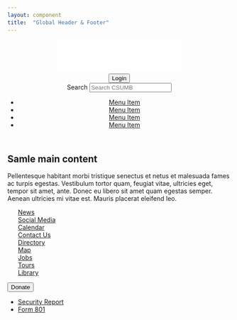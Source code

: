 ```yaml
---
layout: component
title:  "Global Header & Footer"
---
```

<header id="header">
  <div class="top">
    <a class="logo" href="#" title="CSUMB Home Page"><img src="../images/logos/csumb-logo-white.png" alt="CSUMB Logo" title="Cal State Monteray Bay"/></a>
    <div class="actions">
      <div class="user-login">
        <button class="btn-negative btn-small">Login</button>
      </div>
      <div class="block-search">
        <div class="form-item-search-block-form">
          <label class="element-invisible">Search </label>
          <input placeholder="Search CSUMB" type="text" name="search_block_form" class="form-text">
        </div>
      </div>
    </div>
  </div>
  <nav>
    <ul class="main-menu">
      <li><a href="#" title="Item 1">Menu Item</a></li>
      <li><a href="#" title="Item 2" class="active">Menu Item</a></li>
      <li><a href="#" title="Item 3">Menu Item</a></li>
      <li><a href="#" title="Item 4">Menu Item</a></li>
    </ul>
  </nav>
</header>

<div id="main">
  <div class="main-container">
  <h2>Samle main content</h2>
    <p>Pellentesque habitant morbi tristique senectus et netus et malesuada fames ac turpis egestas. Vestibulum tortor quam, feugiat vitae, ultricies eget, tempor sit amet, ante. Donec eu libero sit amet quam egestas semper. Aenean ultricies mi vitae est. Mauris placerat eleifend leo.</p>
  </div>
</div>

<footer id="footer">
  <ul class="menu">
    <div class="column">
      <li><a href="#" title="News">News</a></li>
      <li><a href="#" title="Social Media">Social Media</a></li>
      <li><a href="#" title="Calendar">Calendar</a></li>
    </div>
    <div class="column">
      <li><a href="#" title="Contact Us">Contact Us</a></li>
      <li><a href="#" title="Directory">Directory</a></li>
      <li><a href="#" title="Map">Map</a></li>
    </div>
    <div class="column">
      <li><a href="#" title="Jobs">Jobs</a></li>
      <li><a href="#" title="Tours">Tours</a></li>
      <li><a href="#" title="Library">Library</a></li>
    </div>
  </ul>
  <div class="donate">
    <button class="btn-primary btn-large">Donate</button>
    <ul class="links">
      <li><a href="#" title="Security Report">Security Report</a></li>
      <li><a href="#" title="Form 801">Form 801</a></li>
    </ul>
  </div>
</footer>